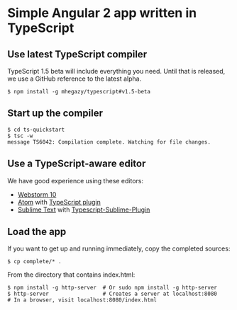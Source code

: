 # Simple Angular 2 app written in TypeScript

## Use latest TypeScript compiler
TypeScript 1.5 beta will include everything you need. Until that is released,
we use a GitHub reference to the latest alpha.

    $ npm install -g mhegazy/typescript#v1.5-beta

## Start up the compiler

    $ cd ts-quickstart
    $ tsc -w
    message TS6042: Compilation complete. Watching for file changes.

## Use a TypeScript-aware editor
We have good experience using these editors:

* [Webstorm 10](https://www.jetbrains.com/webstorm/download/)
* [Atom](https://atom.io/) with [TypeScript plugin](https://atom.io/packages/atom-typescript)
* [Sublime Text](http://www.sublimetext.com/3) with [Typescript-Sublime-Plugin](https://github.com/Microsoft/Typescript-Sublime-plugin#installation)

## Load the app
If you want to get up and running immediately, copy the completed sources:

    $ cp complete/* .

From the directory that contains index.html:

    $ npm install -g http-server  # Or sudo npm install -g http-server
    $ http-server                 # Creates a server at localhost:8080
    # In a browser, visit localhost:8080/index.html
